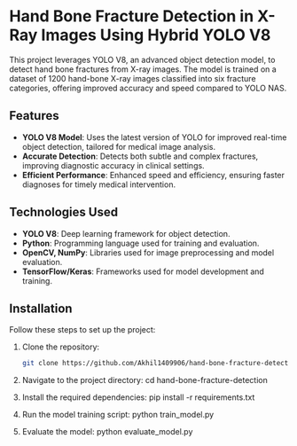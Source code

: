 # Hand Bone Fracture Detection in X-Ray Images Using Hybrid YOLO V8

This project leverages YOLO V8, an advanced object detection model, to detect hand bone fractures from X-ray images. The model is trained on a dataset of 1200 hand-bone X-ray images classified into six fracture categories, offering improved accuracy and speed compared to YOLO NAS.

## Features
- **YOLO V8 Model**: Uses the latest version of YOLO for improved real-time object detection, tailored for medical image analysis.
- **Accurate Detection**: Detects both subtle and complex fractures, improving diagnostic accuracy in clinical settings.
- **Efficient Performance**: Enhanced speed and efficiency, ensuring faster diagnoses for timely medical intervention.

## Technologies Used
- **YOLO V8**: Deep learning framework for object detection.
- **Python**: Programming language used for training and evaluation.
- **OpenCV, NumPy**: Libraries used for image preprocessing and model evaluation.
- **TensorFlow/Keras**: Frameworks used for model development and training.

## Installation

Follow these steps to set up the project:

1. Clone the repository:
   ```bash
   git clone https://github.com/Akhil1409906/hand-bone-fracture-detection.git
2. Navigate to the project directory:
    cd hand-bone-fracture-detection
   
3. Install the required dependencies:
   pip install -r requirements.txt
   
4. Run the model training script:
   python train_model.py
   
5. Evaluate the model:
   python evaluate_model.py

